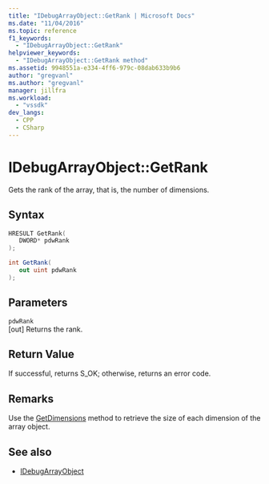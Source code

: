 ```yaml
---
title: "IDebugArrayObject::GetRank | Microsoft Docs"
ms.date: "11/04/2016"
ms.topic: reference
f1_keywords:
  - "IDebugArrayObject::GetRank"
helpviewer_keywords:
  - "IDebugArrayObject::GetRank method"
ms.assetid: 9948551a-e334-4ff6-979c-08dab633b9b6
author: "gregvanl"
ms.author: "gregvanl"
manager: jillfra
ms.workload:
  - "vssdk"
dev_langs:
  - CPP
  - CSharp
---
```

# IDebugArrayObject::GetRank
Gets the rank of the array, that is, the number of dimensions.

## Syntax

```cpp
HRESULT GetRank( 
   DWORD* pdwRank
);
```

```csharp
int GetRank(
   out uint pdwRank
);
```

## Parameters
`pdwRank`\
[out] Returns the rank.

## Return Value
 If successful, returns S_OK; otherwise, returns an error code.

## Remarks
 Use the [GetDimensions](../../../extensibility/debugger/reference/idebugarrayobject-getdimensions.md) method to retrieve the size of each dimension of the array object.

## See also
- [IDebugArrayObject](../../../extensibility/debugger/reference/idebugarrayobject.md)